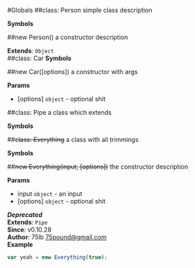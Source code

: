 #Globals
<a name="Person"></a>
##class: Person
simple class description

**Symbols**


<a name="Person"></a>
##new Person()
a constructor description

**Extends**: `Object`  
<a name="Car"></a>
##class: Car
**Symbols**


<a name="Car"></a>
##new Car([options])
a constructor with args

**Params**

- [options] `object` - optional shit

<a name="Pipe"></a>
##class: Pipe
a class which extends

**Symbols**


<a name="Everything"></a>
##~~class: Everything~~
a class with all trimmings

**Symbols**


<a name="Everything"></a>
##~~new Everything(input, [options])~~
the constructor description

**Params**

- input `object` - an input
- [options] `object` - optional shit

***Deprecated***  
**Extends**: `Pipe`  
**Since**: v0.10.28  
**Author**: 75lb <75pound@gmail.com>  
**Example**  
```js
var yeah = new Everything(true);
```

